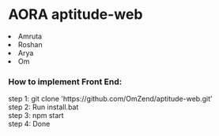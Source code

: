 <h1>AORA aptitude-web</h1>
<li>Amruta
<li>Roshan
<li>Arya
<li>Om
<br>
<h3>How to implement Front End:</h3>
step 1: git clone 'https://github.com/OmZend/aptitude-web.git'<br>
step 2: Run install.bat<br>
step 3: npm start<br>
step 4: Done<br>
